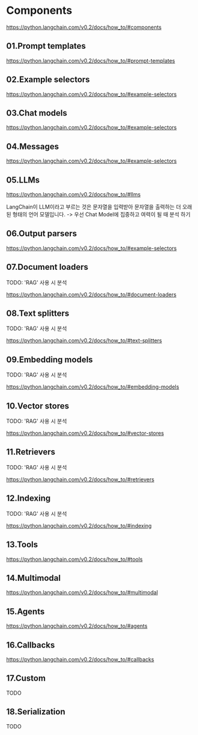 # Components

<https://python.langchain.com/v0.2/docs/how_to/#components>

## 01.Prompt templates

<https://python.langchain.com/v0.2/docs/how_to/#prompt-templates>

## 02.Example selectors

<https://python.langchain.com/v0.2/docs/how_to/#example-selectors>

## 03.Chat models

<https://python.langchain.com/v0.2/docs/how_to/#example-selectors>

## 04.Messages

<https://python.langchain.com/v0.2/docs/how_to/#example-selectors>

## 05.LLMs

<https://python.langchain.com/v0.2/docs/how_to/#llms>

LangChain이 LLM이라고 부르는 것은 문자열을 입력받아 문자열을 출력하는 더 오래된 형태의 언어 모델입니다. -> 우선 Chat Model에 집중하고 여력이 될 때 분석 하기

## 06.Output parsers

<https://python.langchain.com/v0.2/docs/how_to/#example-selectors>

## 07.Document loaders

TODO: 'RAG' 사용 시 분석

<https://python.langchain.com/v0.2/docs/how_to/#document-loaders>

## 08.Text splitters

TODO: 'RAG' 사용 시 분석

<https://python.langchain.com/v0.2/docs/how_to/#text-splitters>

## 09.Embedding models

TODO: 'RAG' 사용 시 분석

<https://python.langchain.com/v0.2/docs/how_to/#embedding-models>

## 10.Vector stores

TODO: 'RAG' 사용 시 분석

<https://python.langchain.com/v0.2/docs/how_to/#vector-stores>

## 11.Retrievers

TODO: 'RAG' 사용 시 분석

<https://python.langchain.com/v0.2/docs/how_to/#retrievers>

## 12.Indexing

TODO: 'RAG' 사용 시 분석

<https://python.langchain.com/v0.2/docs/how_to/#indexing>

## 13.Tools

<https://python.langchain.com/v0.2/docs/how_to/#tools>

## 14.Multimodal

<https://python.langchain.com/v0.2/docs/how_to/#multimodal>

## 15.Agents

<https://python.langchain.com/v0.2/docs/how_to/#agents>

## 16.Callbacks

<https://python.langchain.com/v0.2/docs/how_to/#callbacks>

## 17.Custom

TODO

## 18.Serialization

TODO
